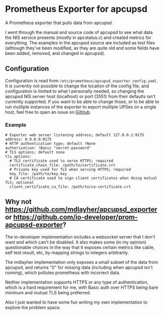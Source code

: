 # Prometheus Exporter for apcupsd

A Prometheus exporter that pulls data from apcupsd.

I went through the manual and source code of apcupsd to see what data the NIS service presents (mostly in apcstatus.c) and created metrics for
everything. The examples in the apcupsd source are included as test files (although they've been modified, as they are quite old and some fields have
been added, removed, and changed in apcupsd).

## Configuration

Configuration is read from `/etc/prometheus/apcupsd_exporter_config.yaml`. It is currently not possible to change the location of the config file, and
configuration is limited to what I personally needed, so changing the apcupsd NIS server host (localhost) or port (3551) from their defaults isn't
currently supported. If you want to be able to change those, or to be able to run multiple instances of the exporter to export multiple UPSes on a
single host, feel free to open an issue on [GitHub](https://github.com/AndrolGenhald/prometheus_exporter_apcupsd).

### Example

```
# Exporter web server listening address; default 127.0.0.1:9175
address: 0.0.0.0:9175
# HTTP authentication type; default !None
authorization: !Basic "secret-password"
# TLS options; default none
tls_options:
  # TLS certificate used to serve HTTPS; required
  certificate_chain_file: /path/to/certificate.crt
  # Private key used for TLS when serving HTTPS; required
  key_file: /path/to/key.key
  # CA certificate used to sign client certificates when doing mutual TLS; optional
  client_certificate_ca_file: /path/to/ca-certificate.crt
```

## Why not https://github.com/mdlayher/apcupsd_exporter or https://github.com/io-developer/prom-apcupsd-exporter?

The io-developer implementation includes a websocket server that I don't want and which can't be disabled. It also makes some (in my opinion)
questionable choices in the way that it exposes certain metrics like cable, self test result, etc, by mapping strings to integers arbitrarily.

The mdlayher implementation only exposes a small subset of the data from apcupsd, and returns "0" for missing data (including when apcupsd isn't
running), which pollutes prometheus with incorrect data.

Neither implementation supports HTTPS or any type of authentication, which is a hard requirement for me, with Basic auth over HTTPS being bare minimum
and mutual TLS being preferred.

Also I just wanted to have some fun writing my own implementation to explore the problem space.

